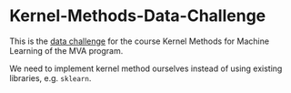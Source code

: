 # Kernel-Methods-Data-Challenge

This is the <a href="https://inclass.kaggle.com/c/kernel-methods-for-machine-learning-data-challenge" target="_blank">data challenge</a> for the course Kernel Methods for Machine Learning of the MVA program. 

We need to implement kernel method ourselves instead of using existing libraries, e.g. `sklearn`.
